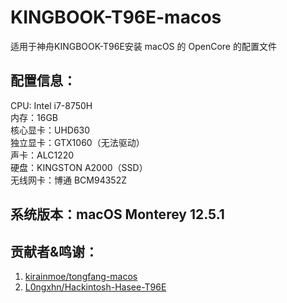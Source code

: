 # KINGBOOK-T96E-macos  
适用于神舟KINGBOOK-T96E安装 macOS 的 OpenCore 的配置文件  

## 配置信息：
CPU: Intel i7-8750H  
内存：16GB  
核心显卡：UHD630  
独立显卡：GTX1060（无法驱动）  
声卡：ALC1220  
硬盘：KINGSTON A2000（SSD）  
无线网卡：博通 BCM94352Z    

## 系统版本：macOS Monterey 12.5.1   

## 贡献者&鸣谢：  
1. [kirainmoe/tongfang-macos](https://github.com/kirainmoe/tongfang-macos)
2. [L0ngxhn/Hackintosh-Hasee-T96E](https://github.com/L0ngxhn/Hackintosh-Hasee-T96E)
